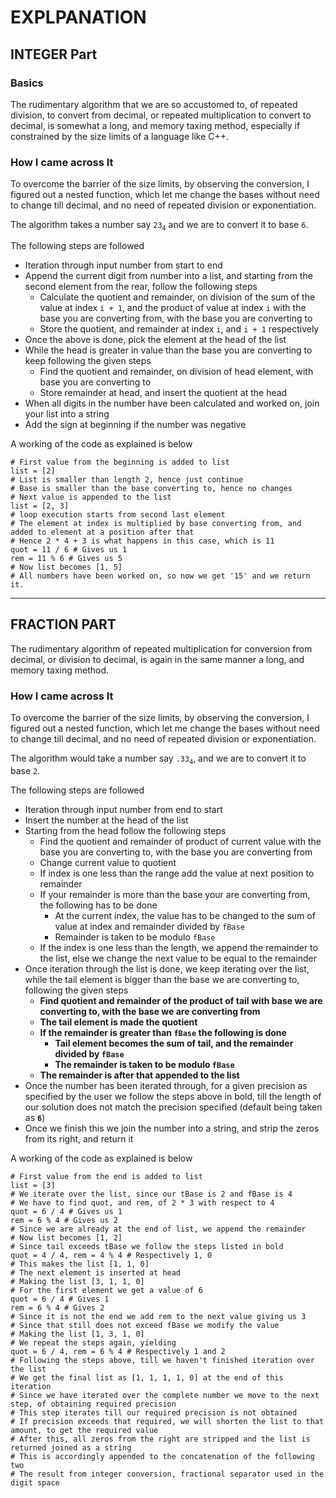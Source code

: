 # EXPLPANATION

## INTEGER Part

### Basics

  The rudimentary algorithm that we are so accustomed to, of repeated division, to convert from decimal, or repeated multiplication to convert to decimal, is somewhat a long, and memory taxing method, especially if constrained by the size limits of a language like C++.

### How I came across It

   To overcome the barrier of the size limits, by observing the conversion, I figured out a nested function, which let me change the bases without need to change till decimal, and no need of repeated division or exponentiation.

  The algorithm takes a number say `23`<sub>`4`</sub> and we are to convert it to base `6`.

  The following steps are followed
  - Iteration through input number from start to end
  - Append the current digit from number into a list, and starting from the second element from the rear, follow the following steps
    - Calculate the quotient and remainder, on division of the sum of the value at index `i + 1`, and the product of value at index `i` with the base you are converting from, with the base you are converting to
    - Store the quotient, and remainder at index `i`, and `i + 1` respectively
  - Once the above is done, pick the element at the head of the list
  - While the head is greater in value than the base you are converting to keep following the given steps
    - Find the quotient and remainder, on division of head element, with base you are converting to
    - Store remainder at head, and insert the quotient at the head 
  - When all digits in the number have been calculated and worked on, join your list into a string
  - Add the sign at beginning if the number was negative

A working of the code as explained is below

    # First value from the beginning is added to list
    list = [2]
    # List is smaller than length 2, hence just continue
    # Base is smaller than the base converting to, hence no changes
    # Next value is appended to the list
    list = [2, 3]
    # loop execution starts from second last element
    # The element at index is multiplied by base converting from, and added to element at a position after that
    # Hence 2 * 4 + 3 is what happens in this case, which is 11
    quot = 11 / 6 # Gives us 1
    rem = 11 % 6 # Gives us 5
    # Now list becomes [1, 5]
    # All numbers have been worked on, so now we get '15' and we return it.

---

## FRACTION PART

  The rudimentary algorithm of repeated multiplication for conversion from decimal, or division to decimal, is again in the same manner a long, and memory taxing method.

### How I came across It

   To overcome the barrier of the size limits, by observing the conversion, I figured out a nested function, which let me change the bases without need to change till decimal, and no need of repeated division or exponentiation.

  The algorithm would take a number say `.33`<sub>`4`</sub>, and we are to convert it to base `2`.

  The following steps are followed
  - Iteration through input number from end to start
  - Insert the number at the head of the list
  - Starting from the head follow the following steps
    - Find the quotient and remainder of product of current value with the base you are converting to, with the base you are converting from
    - Change current value to quotient
    - If index is one less than the range add the value at next position to remainder
    - If your remainder is more than the base your are converting from, the following has to be done
      - At the current index, the value has to be changed to the sum of value at index and remainder divided by `fBase`
      - Remainder is taken to be modulo `fBase`
    - If the index is one less than the length, we append the remainder to the list, else we change the next value to be equal to the remainder
  - Once iteration through the list is done, we keep iterating over the list, while the tail element is bigger than the base we are converting to, following the given steps
    - **Find quotient and remainder of the product of tail with base we are converting to, with the base we are converting from**
    - **The tail element is made the quotient**
    - **If the remainder is greater than `fBase` the following is done**
      - **Tail element becomes the sum of tail, and the remainder divided by `fBase`**
      - **The remainder is taken to be modulo `fBase`**
    - **The remainder is after that appended to the list**
  - Once the number has been iterated through, for a given precision as specified by the user we follow the steps above in bold, till the length of our solution does not match the precision specified (default being taken as **`6`**)
  - Once we finish this we join the number into a string, and strip the zeros from its right, and return it

A working of the code as explained is below

    # First value from the end is added to list
    list = [3]
    # We iterate over the list, since our tBase is 2 and fBase is 4
    # We have to find quot, and rem, of 2 * 3 with respect to 4
    quot = 6 / 4 # Gives us 1
    rem = 6 % 4 # Gives us 2
    # Since we are already at the end of list, we append the remainder
    # Now list becomes [1, 2]
    # Since tail exceeds tBase we follow the steps listed in bold
    quot = 4 / 4, rem = 4 % 4 # Respectively 1, 0
    # This makes the list [1, 1, 0]
    # The next element is inserted at head
    # Making the list [3, 1, 1, 0]
    # For the first element we get a value of 6
    quot = 6 / 4 # Gives 1
    rem = 6 % 4 # Gives 2
    # Since it is not the end we add rem to the next value giving us 3
    # Since that still does not exceed fBase we modify the value
    # Making the list [1, 3, 1, 0]
    # We repeat the steps again, yielding
    quot = 6 / 4, rem = 6 % 4 # Respectively 1 and 2
    # Following the steps above, till we haven't finished iteration over the list
    # We get the final list as [1, 1, 1, 1, 0] at the end of this iteration
    # Since we have iterated over the complete number we move to the next step, of obtaining required precision
    # This step iterates till our required precision is not obtained
    # If precision exceeds that required, we will shorten the list to that amount, to get the required value
    # After this, all zeros from the right are stripped and the list is returned joined as a string
    # This is accordingly appended to the concatenation of the following two
    # The result from integer conversion, fractional separator used in the digit space
